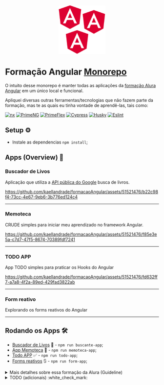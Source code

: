 <p align="center">
  <img width='30%' src=".github/angular.svg" alt="Angular">
</p>

# Formação Angular [Monorepo](https://nx.dev/getting-started/tutorials/angular-monorepo-tutorial)
O intuito desse monorepo é manter todas as aplicações da [formação Alura Angular](https://cursos.alura.com.br/formacao-angular-14) em um único local e funcional.

Apliquei diversas outras ferramentas/tecnologias que não fazem parte da formação, mas te as quais eu tinha vontade de aprendê-las, tais como:

[![nx](https://img.shields.io/badge/Nx-blue?style=flat-square&logo=nx&logoColor=white)](https://nx.dev/getting-started/tutorials/angular-monorepo-tutorial)
[![PrimeNG](https://img.shields.io/badge/-PrimeNG-3B82F6?style=flat-square&logo=angular&logoColor=white)](https://primeng.org/)
[![PrimeFlex](https://img.shields.io/badge/-PrimeFlex-white?style=flat-square&logo=angular&logoColor=00DA99)](https://primeflex.org/)
[![Cypress](https://img.shields.io/badge/-Cypress-black?style=flat-square&logo=cypress&logoColor=00DA99)](https://www.cypress.io/)
[![Husky](https://img.shields.io/badge/-HookHusky-white?style=flat-square&logo=git&logoColor=00DA99)](https://typicode.github.io/husky/)
[![Eslint](https://img.shields.io/badge/-HookHusky-black?style=flat-square&logo=eslint&logoColor=white)](https://eslint.org/)

## Setup :gear:
- Instale as dependencias `npm install`;

## Apps (Overview) :movie_camera:

### Buscador de Livos

Aplicação que utiliza a [API pública do Google](https://developers.google.com/books) busca de livros.

https://github.com/kaellandrade/formacaoAngular/assets/51521476/b22c98f4-73cc-4e67-9eb6-3b776ed124c4

---

### Memoteca

CRUDE simples para iniciar meu aprendizado no framework Angular.

https://github.com/kaellandrade/formacaoAngular/assets/51521476/f85e3e5a-c7d7-47f5-8674-70389fdf7241


---

### TODO APP

App TODO simples para praticar os Hooks do Angular

https://github.com/kaellandrade/formacaoAngular/assets/51521476/fd632ff7-a7a8-4f2a-89ed-429fad3822ab



---

### Form reativo
Explorando os forms reativos do Angular

---

## Rodando os Apps :hammer_and_wrench:
- [Buscador de Livos](#buscador-de-livos) :book: - `npm run buscante-app`;
- [App Memoteca](#memoteca) :iphone: - `npm run memoteca-app`;
- [Todo APP](#todo-app) :white_check_mark: - `npm run todo-app`;
- [Forms reativos](#form-reativo) :arrows_clockwise: - `npm run form-app`;

<details>
<summary>Mais detalhes sobre essa formação da Alura (Guideline)</summary>

1. Explore as bases do Angular

   Mergulhando no universo do Angular, começando pela criação de aplicações usando a poderosa ferramenta Angular CLI.
   Aprendendo sobre estrutura de componentes e explorando os conceitos fundamentais, tais como templates, diretivas, services e injeção de dependências.
   Aprendendo como fazer a configuração de rotas da aplicação e aproveitando o poder do HTTPClient do Angular para executar operações CRUD no seu back-end.
   Além disso, vi construção de formulários e a aplicação de validações, utilizando as duas abordagens do angular - data driven (formulários reativos) e template driven - proporcionando uma base sólida para sua evolução.

   1. Angular 14: aplique os conceitos e desenvolva seu primeiro CRUD
      1. Router;
      2. ActivatedRoute;
      3. Services com HttpClient;
      4. Injeção de dependências de props;
      5. E algumas diretivas básicas do Angular.
   2. Angular 14: evoluindo a aplicação (Projeto Biblioteca memórias)
      1. Formulários reativos com ReactiveFormsModule, FormGroup;
   3. Formulários orientados a templates (Alura books)

2. Gerencie o ciclo de vida de componentes e fluxo de dados reativos com a biblioteca RxJS

   Aperfeiçoe sua habilidade em controlar o comportamento dos componentes em várias fases de sua existência, desde a inicialização até a destruição, entendendo hooks do ciclo de vida como ngOnInit, ngOnChanges e ngOnDestroy.

   Aprofunde-se na utilização da biblioteca RxJS para programação reativa no Angular. Este passo detalha a criação de observables, a aplicação estratégica de operadores de transformação e combinação e a implementação de fluxos de dados assíncronos, proporcionando uma gestão eficiente de dados reativos em suas aplicações.

   1. Angular: Ciclo de vida (TODO App)
   2. [Programação Reativa](https://www.youtube.com/watch?v=ifA-57jTk7Y)
   3. RxJS e Angular: programando de forma reativa

3. Melhore a experiência do usuário com animações e interações atrativas no Angular(em andamento...)
</details>

<details>
<summary>TODO (adicionais) :white_check_mark:</summary>

- [X] Configurar um [Monorepo NX](https://nx.dev/concepts/more-concepts/why-monorepos) para esses projetos (configurar projetos);
   - [X] Buscante
   - [X] Memoteca
   - [X] Todo app 
   - [X] Forms-reativos
- [ ] Configurar estilos do PrimeNg para todos os APPS
- [ ] Configurar git hook husky [Husky](https://github.com/typicode/husky).
- [ ] Configuar [Cypress](https://www.cypress.io/);
</details>
